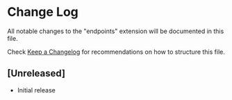 # Change Log

All notable changes to the "endpoints" extension will be documented in this file.

Check [Keep a Changelog](http://keepachangelog.com/) for recommendations on how to structure this file.

## [Unreleased]

- Initial release